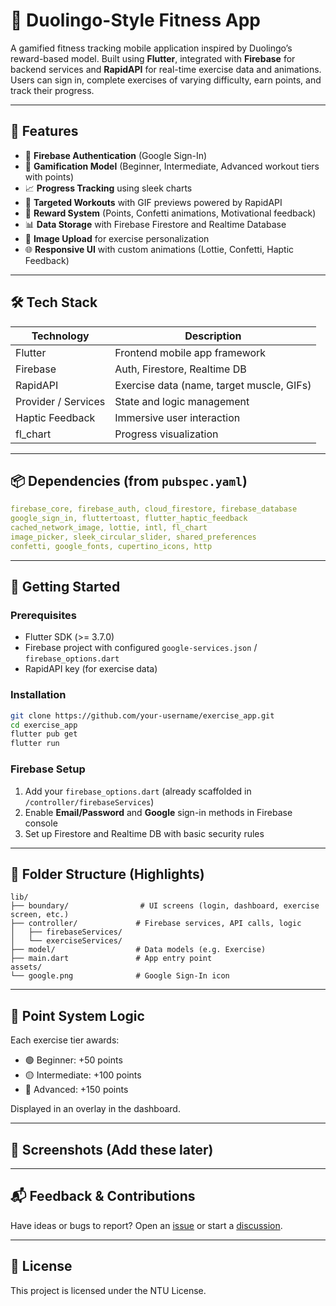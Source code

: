 # 💪 Duolingo-Style Fitness App

A gamified fitness tracking mobile application inspired by Duolingo’s reward-based model. Built using **Flutter**, integrated with **Firebase** for backend services and **RapidAPI** for real-time exercise data and animations. Users can sign in, complete exercises of varying difficulty, earn points, and track their progress.

---

## 🚀 Features

- 🔐 **Firebase Authentication** (Google Sign-In)
- 🧠 **Gamification Model** (Beginner, Intermediate, Advanced workout tiers with points)
- 📈 **Progress Tracking** using sleek charts
- 🎯 **Targeted Workouts** with GIF previews powered by RapidAPI
- 🎉 **Reward System** (Points, Confetti animations, Motivational feedback)
- 📊 **Data Storage** with Firebase Firestore and Realtime Database
- 📸 **Image Upload** for exercise personalization
- 🌐 **Responsive UI** with custom animations (Lottie, Confetti, Haptic Feedback)

---

## 🛠️ Tech Stack

| Technology     | Description                         |
|----------------|-------------------------------------|
| Flutter        | Frontend mobile app framework       |
| Firebase       | Auth, Firestore, Realtime DB        |
| RapidAPI       | Exercise data (name, target muscle, GIFs) |
| Provider / Services | State and logic management         |
| Haptic Feedback| Immersive user interaction          |
| fl_chart       | Progress visualization              |

---

## 📦 Dependencies (from `pubspec.yaml`)

```yaml
firebase_core, firebase_auth, cloud_firestore, firebase_database
google_sign_in, fluttertoast, flutter_haptic_feedback
cached_network_image, lottie, intl, fl_chart
image_picker, sleek_circular_slider, shared_preferences
confetti, google_fonts, cupertino_icons, http
```

---

## 🔧 Getting Started

### Prerequisites

- Flutter SDK (>= 3.7.0)
- Firebase project with configured `google-services.json` / `firebase_options.dart`
- RapidAPI key (for exercise data)

### Installation

```bash
git clone https://github.com/your-username/exercise_app.git
cd exercise_app
flutter pub get
flutter run
```

### Firebase Setup

1. Add your `firebase_options.dart` (already scaffolded in `/controller/firebaseServices`)
2. Enable **Email/Password** and **Google** sign-in methods in Firebase console
3. Set up Firestore and Realtime DB with basic security rules

---

## 📁 Folder Structure (Highlights)

```
lib/
├── boundary/                # UI screens (login, dashboard, exercise screen, etc.)
├── controller/             # Firebase services, API calls, logic
│   ├── firebaseServices/
│   └── exerciseServices/
├── model/                  # Data models (e.g. Exercise)
├── main.dart               # App entry point
assets/
└── google.png              # Google Sign-In icon
```

---

## 🎯 Point System Logic

Each exercise tier awards:
- 🟢 Beginner: +50 points
- 🟡 Intermediate: +100 points
- 🔴 Advanced: +150 points

Displayed in an overlay in the dashboard.

---

## 📸 Screenshots (Add these later)
<!--
- Login Page
- Exercise Selection
- Progress Chart
- Confetti Reward Popup
-->

---

## 📬 Feedback & Contributions

Have ideas or bugs to report? Open an [issue](https://github.com/JoelTQX/exercise_app/issues) or start a [discussion](https://github.com/JoelTQX/exercise_app/discussions).

---

## 📜 License

This project is licensed under the NTU License.

